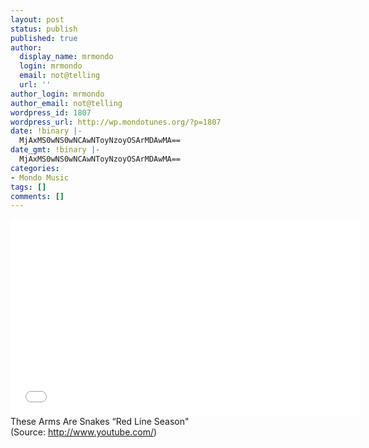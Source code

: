 ```yaml
---
layout: post
status: publish
published: true
author:
  display_name: mrmondo
  login: mrmondo
  email: not@telling
  url: ''
author_login: mrmondo
author_email: not@telling
wordpress_id: 1807
wordpress_url: http://wp.mondotunes.org/?p=1807
date: !binary |-
  MjAxMS0wNS0wNCAwNToyNzoyOSArMDAwMA==
date_gmt: !binary |-
  MjAxMS0wNS0wNCAwNToyNzoyOSArMDAwMA==
categories:
- Mondo Music
tags: []
comments: []
---
```

<iframe width="560" height="315" src="//www.youtube.com/embed/BAiNp_3jnfg" frameborder="0"> </iframe>
These Arms Are Snakes &#8220;Red Line Season"
<div class="attribution">(<span>Source:</span> <a href="http://www.youtube.com/">http://www.youtube.com/</a>)</div>
